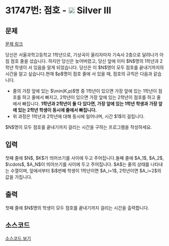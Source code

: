 # 31747번: 점호 - <img src="https://static.solved.ac/tier_small/8.svg" style="height:20px" /> Silver III

<!-- performance -->

<!-- 문제 제출 후 깃허브에 푸시를 했을 때 제출한 코드의 성능이 입력될 공간입니다.-->

<!-- end -->

## 문제

[문제 링크](https://boj.kr/31747)


<p>당신은 서울과학고등학교 1학년으로, 기상곡이 울리자마자 기숙사 2층으로 달려나가 아침 점호 줄을 섰습니다. 하지만 당신은 늦어버렸고, 당신 앞에 이미 $N$명의 1학년과 2학년 학생이 서 있음을 알게 되었습니다. 당신은 이 $N$명이 모두 점호를 끝내기까지의 시간을 알고 싶습니다.현재 $p$명이 점호 줄에 서 있을 때, 점호의 규칙은 다음과 같습니다.</p>

<ul>
<li>줄의 가장 앞에 있는 $\min(K,p)$명 중 1학년이 있으면 가장 앞에 있는 1학년이 점호를 하고 줄에서 빠지고, 2학년이 있으면 가장 앞에 있는 2학년이 점호를 하고 줄에서 빠집니다. <strong>1학년과 2학년이 둘 다 있다면, 가장 앞에 있는 1학년 학생과 가장 앞에 있는 2학년 학생이 동시에 줄에서 빠집니다.</strong></li>
<li>위 과정은 1학년과 2학년에 대해 동시에 일어나며, 시간 $1$이 걸립니다.</li>
</ul>

<p>$N$명이 모두 점호를 끝내기까지 걸리는 시간을 구하는 프로그램을 작성하세요.</p>



## 입력


<p>첫째 줄에 $N$, $K$가 띄어쓰기를 사이에 두고 주어집니다.둘째 줄에 $A_1$, $A_2$, $\cdots$, $A_N$이 띄어쓰기를 사이에 두고 주어집니다. $A$는 줄의 상태를 나타내는 수열이며, 앞에서부터 $i$번째 학생이 1학년이면 $A_i=1$, 2학년이면 $A_i=2$의 값을 가집니다.</p>



## 출력


<p>첫째 줄에 $N$명의 학생이 모두 점호를 끝내기까지 걸리는 시간을 출력합니다.</p>



## 소스코드

[소스코드 보기](점호.cpp)